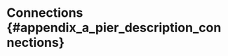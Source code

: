 Connections {#appendix_a_pier_description_connections}
==============================================
